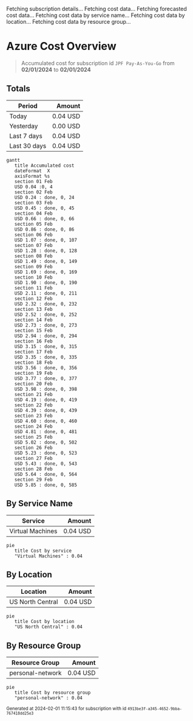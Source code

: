 Fetching subscription details...
Fetching cost data...
Fetching forecasted cost data...
Fetching cost data by service name...
Fetching cost data by location...
Fetching cost data by resource group...
# Azure Cost Overview

> Accumulated cost for subscription id `JPF Pay-As-You-Go` from **02/01/2024** to **02/01/2024**

## Totals

|Period|Amount|
|---|---:|
|Today|0.04 USD|
|Yesterday|0.00 USD|
|Last 7 days|0.04 USD|
|Last 30 days|0.04 USD|

```mermaid
gantt
   title Accumulated cost
   dateFormat  X
   axisFormat %s
   section 01 Feb
   USD 0.04 :0, 4
   section 02 Feb
   USD 0.24 : done, 0, 24
   section 03 Feb
   USD 0.45 : done, 0, 45
   section 04 Feb
   USD 0.66 : done, 0, 66
   section 05 Feb
   USD 0.86 : done, 0, 86
   section 06 Feb
   USD 1.07 : done, 0, 107
   section 07 Feb
   USD 1.28 : done, 0, 128
   section 08 Feb
   USD 1.49 : done, 0, 149
   section 09 Feb
   USD 1.69 : done, 0, 169
   section 10 Feb
   USD 1.90 : done, 0, 190
   section 11 Feb
   USD 2.11 : done, 0, 211
   section 12 Feb
   USD 2.32 : done, 0, 232
   section 13 Feb
   USD 2.52 : done, 0, 252
   section 14 Feb
   USD 2.73 : done, 0, 273
   section 15 Feb
   USD 2.94 : done, 0, 294
   section 16 Feb
   USD 3.15 : done, 0, 315
   section 17 Feb
   USD 3.35 : done, 0, 335
   section 18 Feb
   USD 3.56 : done, 0, 356
   section 19 Feb
   USD 3.77 : done, 0, 377
   section 20 Feb
   USD 3.98 : done, 0, 398
   section 21 Feb
   USD 4.19 : done, 0, 419
   section 22 Feb
   USD 4.39 : done, 0, 439
   section 23 Feb
   USD 4.60 : done, 0, 460
   section 24 Feb
   USD 4.81 : done, 0, 481
   section 25 Feb
   USD 5.02 : done, 0, 502
   section 26 Feb
   USD 5.23 : done, 0, 523
   section 27 Feb
   USD 5.43 : done, 0, 543
   section 28 Feb
   USD 5.64 : done, 0, 564
   section 29 Feb
   USD 5.85 : done, 0, 585
```

## By Service Name

|Service|Amount|
|---|---:|
|Virtual Machines|0.04 USD|

```mermaid
pie
   title Cost by service
   "Virtual Machines" : 0.04
```

## By Location

|Location|Amount|
|---|---:|
|US North Central|0.04 USD|

```mermaid
pie
   title Cost by location
   "US North Central" : 0.04
```

## By Resource Group

|Resource Group|Amount|
|---|---:|
|personal-network|0.04 USD|

```mermaid
pie
   title Cost by resource group
   "personal-network" : 0.04
```

<sup>Generated at 2024-02-01 11:15:43 for subscription with id `4913be3f-a345-4652-9bba-767418dd25e3`</sup>
